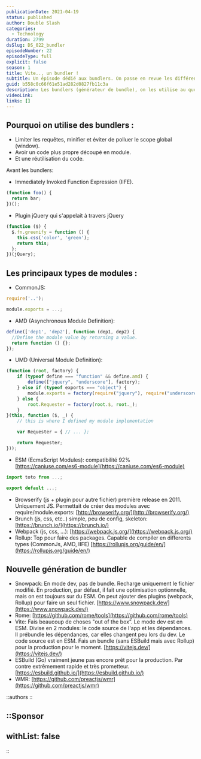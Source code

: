 ```yaml
---
publicationDate: 2021-04-19
status: published
author: Double Slash
categories:
  - Technology
duration: 2799
dsSlug: DS_022_bundler
episodeNumber: 22
episodeType: full
explicit: false
season: 1
title: Vite.., un bundler !
subtitle: Un épisode dédié aux bundlers. On passe en revue les différents bundlers utilisés et pourquoi les nouveaux comme Vite, changent les règles.
guid: b558c0c66f61e51ad282d0827fb11c3a
description: Les bundlers (générateur de bundle), on les utilise au quotidien. Ils sont indispensables dans les outils des développeurs front et ils ont beaucoup évolué. Nous passons en revue les principaux bundlers les plus utilisés et surtout nous parlons des nouvelles générations de bundler.
videoLink:
links: []
---
```


## Pourquoi on utilise des bundlers :

- Limiter les requêtes, minifier et éviter de polluer le scope global (window).
- Avoir un code plus propre découpé en module.
- Et une réutilisation du code.

Avant les bundlers:

- Immediately Invoked Function Expression (IIFE).

```js
(function foo() {
  return bar;
})();
```

- Plugin jQuery qui s'appelait à travers jQuery

```js
(function ($) {
  $.fn.greenify = function () {
    this.css('color', 'green');
    return this;
  };
})(jQuery);
```

## Les principaux types de modules :

- CommonJS:

```js
require('..');

module.exports = ...;
```

- AMD (Asynchronous Module Definition):

```js
define(['dep1', 'dep2'], function (dep1, dep2) {
  //Define the module value by returning a value.
  return function () {};
});
```

- UMD (Universal Module Definition):

```js
(function (root, factory) {
    if (typeof define === "function" && define.amd) {
        define(["jquery", "underscore"], factory);
    } else if (typeof exports === "object") {
        module.exports = factory(require("jquery"), require("underscore"));
    } else {
        root.Requester = factory(root.$, root._);
    }
}(this, function ($, _) {
    // this is where I defined my module implementation

    var Requester = { // ... };

    return Requester;
}));
```

- ESM (EcmaScript Modules): compatibilité 92% [https://caniuse.com/es6-module](https://caniuse.com/es6-module)

```js
import toto from ...;

export default ...;
```

- Browserify (js + plugin pour autre fichier) première release en 2011. Uniquement JS. Permettait de créer des modules avec require/module.exports: [http://browserify.org/](http://browserify.org/)
- Brunch (js, css, etc..) simple, peu de config, skeleton: [https://brunch.io/](https://brunch.io/)
- Webpack (js, css, ...): [https://webpack.js.org/](https://webpack.js.org/)
- Rollup: Top pour faire des packages. Capable de compiler en differents types (CommonJs, AMD, IIFE) [https://rollupjs.org/guide/en/](https://rollupjs.org/guide/en/)

## Nouvelle génération de bundler

- Snowpack: En mode dev, pas de bundle. Recharge uniquement le fichier modifié. En production, par défaut, il fait une optimisation optionnelle, mais on est toujours sur du ESM. On peut ajouter des plugins (webpack, Rollup) pour faire un seul fichier. [https://www.snowpack.dev/](https://www.snowpack.dev/)
- Rome: [https://github.com/rome/tools](https://github.com/rome/tools)
- Vite: Fais beaucoup de choses "out of the box”. Le mode dev est en ESM. Divise en 2 modules: le code source de l'app et les dépendances. Il prébundle les dépendances, car elles changent peu lors du dev. Le code source est en ESM. Fais un bundle (sans ESBuild mais avec Rollup) pour la production pour le moment. [https://vitejs.dev/](https://vitejs.dev/)
- ESBuild (Go) vraiment jeune pas encore prêt pour la production. Par contre extrêmement rapide et très prometteur. [https://esbuild.github.io/](https://esbuild.github.io/)
- WMR: [https://github.com/preactjs/wmr](https://github.com/preactjs/wmr)

::authors
::

::Sponsor
---
withList: false
---
::
